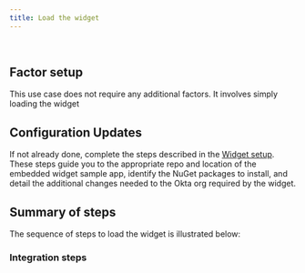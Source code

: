 ```yaml
---
title: Load the widget
---
```


<div class="oie-embedded-sdk">

<ApiLifecycle access="ie" /><br>

<StackSelector class="cleaner-selector"/>

## Factor setup

This use case does not require any additional factors.
It involves simply loading the widget

## Configuration Updates

If not already done, complete the steps described in the
[Widget setup](oie-embedded-widget-run-sample).
These steps guide you to the appropriate repo and location
of the embedded widget sample app, identify the NuGet packages
to install, and detail the additional changes needed to the Okta
org required by the widget.

## Summary of steps

The sequence of steps to load the widget is illustrated below:

<StackSelector snippet="summaryofsteps" noSelector />

### Integration steps

<StackSelector snippet="integrationsteps" noSelector />

</div>

